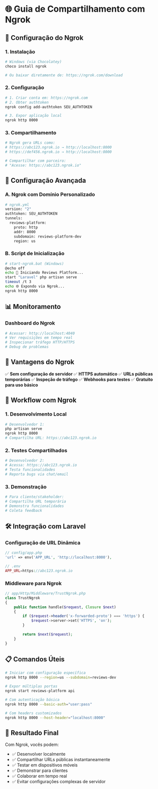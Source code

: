 # 🌐 Guia de Compartilhamento com Ngrok

## 🚀 **Configuração do Ngrok**

### **1. Instalação**
```bash
# Windows (via Chocolatey)
choco install ngrok

# Ou baixar diretamente de: https://ngrok.com/download
```

### **2. Configuração**
```bash
# 1. Criar conta em: https://ngrok.com
# 2. Obter authtoken
ngrok config add-authtoken SEU_AUTHTOKEN

# 3. Expor aplicação local
ngrok http 8000
```

### **3. Compartilhamento**
```bash
# Ngrok gera URLs como:
# https://abc123.ngrok.io → http://localhost:8000
# https://def456.ngrok.io → http://localhost:8000

# Compartilhar com parceiro:
# "Acesse: https://abc123.ngrok.io"
```

## 🔧 **Configuração Avançada**

### **A. Ngrok com Domínio Personalizado**
```bash
# ngrok.yml
version: "2"
authtoken: SEU_AUTHTOKEN
tunnels:
  reviews-platform:
    proto: http
    addr: 8000
    subdomain: reviews-platform-dev
    region: us
```

### **B. Script de Inicialização**
```bash
# start-ngrok.bat (Windows)
@echo off
echo 🚀 Iniciando Reviews Platform...
start "Laravel" php artisan serve
timeout /t 3
echo 🌐 Expondo via Ngrok...
ngrok http 8000
```

## 📊 **Monitoramento**

### **Dashboard do Ngrok**
```bash
# Acessar: http://localhost:4040
# Ver requisições em tempo real
# Inspecionar tráfego HTTP/HTTPS
# Debug de problemas
```

## 🎯 **Vantagens do Ngrok**

✅ **Sem configuração de servidor**
✅ **HTTPS automático**
✅ **URLs públicas temporárias**
✅ **Inspeção de tráfego**
✅ **Webhooks para testes**
✅ **Gratuito para uso básico**

## 🔄 **Workflow com Ngrok**

### **1. Desenvolvimento Local**
```bash
# Desenvolvedor 1:
php artisan serve
ngrok http 8000
# Compartilha URL: https://abc123.ngrok.io
```

### **2. Testes Compartilhados**
```bash
# Desenvolvedor 2:
# Acessa: https://abc123.ngrok.io
# Testa funcionalidades
# Reporta bugs via chat/email
```

### **3. Demonstração**
```bash
# Para cliente/stakeholder:
# Compartilha URL temporária
# Demonstra funcionalidades
# Coleta feedback
```

## 🛠️ **Integração com Laravel**

### **Configuração de URL Dinâmica**
```php
// config/app.php
'url' => env('APP_URL', 'http://localhost:8000'),

// .env
APP_URL=https://abc123.ngrok.io
```

### **Middleware para Ngrok**
```php
// app/Http/Middleware/TrustNgrok.php
class TrustNgrok
{
    public function handle($request, Closure $next)
    {
        if ($request->header('x-forwarded-proto') === 'https') {
            $request->server->set('HTTPS', 'on');
        }
        
        return $next($request);
    }
}
```

## 📋 **Comandos Úteis**

```bash
# Iniciar com configuração específica
ngrok http 8000 --region=us --subdomain=reviews-dev

# Expor múltiplas portas
ngrok start reviews-platform api

# Com autenticação básica
ngrok http 8000 --basic-auth="user:pass"

# Com headers customizados
ngrok http 8000 --host-header="localhost:8000"
```

## 🎉 **Resultado Final**

Com Ngrok, vocês podem:
- ✅ Desenvolver localmente
- ✅ Compartilhar URLs públicas instantaneamente
- ✅ Testar em dispositivos móveis
- ✅ Demonstrar para clientes
- ✅ Colaborar em tempo real
- ✅ Evitar configurações complexas de servidor
